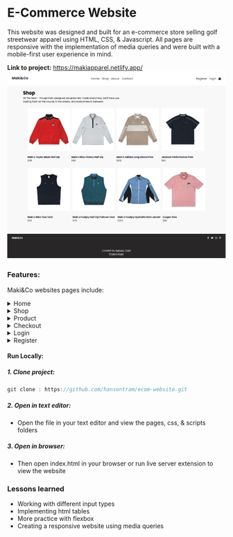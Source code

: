 # E-Commerce Website

This website was designed and built for an e-commerce store selling golf streetwear apparel using HTML, CSS, & Javascript. All pages are responsive with the implementation of media queries and were built with a mobile-first user experience in mind. 


**Link to project:** https://makiapparel.netlify.app/
<img src="./images/shop.png"  />

### Features:

Maki&Co websites pages include:

<details>
  <summary>Home</summary>
  <img src="./images/home-1.png"  />

</details>
<details>
  <summary>Shop</summary>
  <img src="./images/shop.png"  />
</details>
<details>
  <summary>Product</summary>
   <img src="./images/product.png"  />
</details>
<details>
  <summary>Checkout</summary>
   <img src="./images/checkout.png"  />
   <img src="./images/checkout-code.png"  />
   <p>This piece of css code was particularly interesting to me because it was the first time I used `flex-direction: row-reverse` instead of `row` on a media query to shift the cart container to the right in order to make the page responsive. </p>

</details>
<details>
  <summary>Login</summary>
  <img src="./images/login.png"  />
</details>
<details>
  <summary>Register</summary>
   <img src="./images/register.png"  />

</details>

#### Run Locally:

##### 1. Clone project:

```javascript
git clone : https://github.com/hansontram/ecom-website.git
```

##### 2. Open in text editor:

- Open the file in your text editor and view the pages, css, & scripts folders
##### 3. Open in browser:

- Then open index.html in your browser or run live server extension to view the website

### Lessons learned
- Working with different input types
- Implementing html tables
- More practice with flexbox
- Creating a responsive website using media queries

